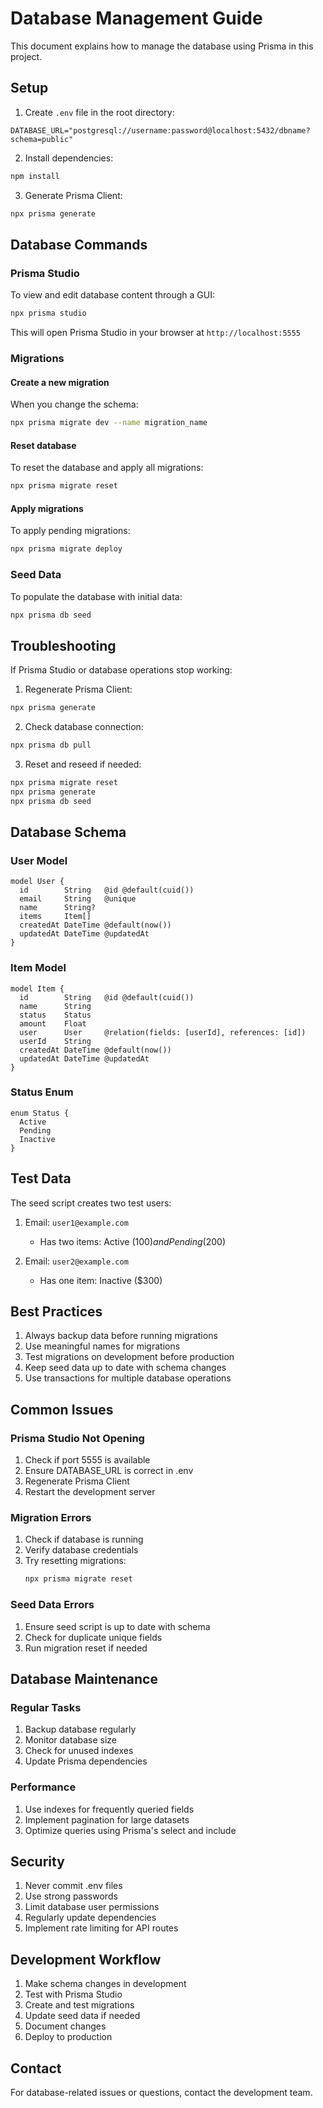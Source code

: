 # Database Management Guide

This document explains how to manage the database using Prisma in this project.

## Setup

1. Create `.env` file in the root directory:
```env
DATABASE_URL="postgresql://username:password@localhost:5432/dbname?schema=public"
```

2. Install dependencies:
```bash
npm install
```

3. Generate Prisma Client:
```bash
npx prisma generate
```

## Database Commands

### Prisma Studio
To view and edit database content through a GUI:
```bash
npx prisma studio
```
This will open Prisma Studio in your browser at `http://localhost:5555`

### Migrations

#### Create a new migration
When you change the schema:
```bash
npx prisma migrate dev --name migration_name
```

#### Reset database
To reset the database and apply all migrations:
```bash
npx prisma migrate reset
```

#### Apply migrations
To apply pending migrations:
```bash
npx prisma migrate deploy
```

### Seed Data
To populate the database with initial data:
```bash
npx prisma db seed
```

## Troubleshooting

If Prisma Studio or database operations stop working:

1. Regenerate Prisma Client:
```bash
npx prisma generate
```

2. Check database connection:
```bash
npx prisma db pull
```

3. Reset and reseed if needed:
```bash
npx prisma migrate reset
npx prisma generate
npx prisma db seed
```

## Database Schema

### User Model
```prisma
model User {
  id        String   @id @default(cuid())
  email     String   @unique
  name      String?
  items     Item[]
  createdAt DateTime @default(now())
  updatedAt DateTime @updatedAt
}
```

### Item Model
```prisma
model Item {
  id        String   @id @default(cuid())
  name      String
  status    Status
  amount    Float
  user      User     @relation(fields: [userId], references: [id])
  userId    String
  createdAt DateTime @default(now())
  updatedAt DateTime @updatedAt
}
```

### Status Enum
```prisma
enum Status {
  Active
  Pending
  Inactive
}
```

## Test Data

The seed script creates two test users:
1. Email: `user1@example.com`
   - Has two items: Active ($100) and Pending ($200)

2. Email: `user2@example.com`
   - Has one item: Inactive ($300)

## Best Practices

1. Always backup data before running migrations
2. Use meaningful names for migrations
3. Test migrations on development before production
4. Keep seed data up to date with schema changes
5. Use transactions for multiple database operations

## Common Issues

### Prisma Studio Not Opening
1. Check if port 5555 is available
2. Ensure DATABASE_URL is correct in .env
3. Regenerate Prisma Client
4. Restart the development server

### Migration Errors
1. Check if database is running
2. Verify database credentials
3. Try resetting migrations:
   ```bash
   npx prisma migrate reset
   ```

### Seed Data Errors
1. Ensure seed script is up to date with schema
2. Check for duplicate unique fields
3. Run migration reset if needed

## Database Maintenance

### Regular Tasks
1. Backup database regularly
2. Monitor database size
3. Check for unused indexes
4. Update Prisma dependencies

### Performance
1. Use indexes for frequently queried fields
2. Implement pagination for large datasets
3. Optimize queries using Prisma's select and include

## Security

1. Never commit .env files
2. Use strong passwords
3. Limit database user permissions
4. Regularly update dependencies
5. Implement rate limiting for API routes

## Development Workflow

1. Make schema changes in development
2. Test with Prisma Studio
3. Create and test migrations
4. Update seed data if needed
5. Document changes
6. Deploy to production

## Contact

For database-related issues or questions, contact the development team.

